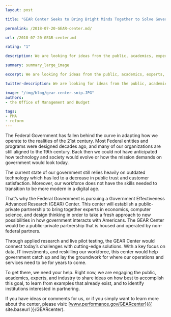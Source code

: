 ```yaml
---
layout: post

title: "GEAR Center Seeks to Bring Bright Minds Together to Solve Government's Biggest Challenges"

permalink: /2018-07-20-GEAR-center.md/

url: /2018-07-20-GEAR-center.md

rating: "1"

description: We are looking for ideas from the public, academics, experts, and industry on how to establish the Government Effectiveness Advanced Research (GEAR) Center, a public-private partnership to improve mission delivery, citizen services, and stewardship of public resources.

summary: summary_large_image

excerpt: We are looking for ideas from the public, academics, experts, and industry on how to establish the Government Effectiveness Advanced Research (GEAR) Center, a public-private partnership to improve mission delivery, citizen services, and stewardship of public resources.

twitter-description: We are looking for ideas from the public, academics, experts, and industry on how to improve mission delivery, citizen services, and stewardship of public resources.

image: "/img/blog/gear-center-snip.JPG"
authors:
- the Office of Management and Budget

tags:
- PMA
- reform
---
```


The Federal Government has fallen behind the curve in adapting how we operate to the realities of the 21st century.  Most Federal entities and programs were designed decades ago, and many of our organizations are still aligned to the 19th century. Back then we could not have anticipated how technology and society would evolve or how the mission demands on government would look today.

The current state of our government still relies heavily on outdated technology which has led to a decrease in public trust and customer satisfaction. Moreover, our workforce does not have the skills needed to transition to be more modern in a digital age.

That’s why the Federal Government is pursuing a Government Effectiveness Advanced Research (GEAR) Center.  This center will establish a public-private partnership to bring together experts in economics, computer science, and design thinking in order to take a fresh approach to new possibilities in how government interacts with Americans.  The GEAR Center would be a public-private partnership that is housed and operated by non-federal partners.   

Through applied research and live pilot testing, the GEAR Center would connect today’s challenges with cutting-edge solutions. With a key focus on data, IT investments, and reskilling our workforce, this center would help government catch up and lay the groundwork for where our operations and services need to be for years to come.  

To get there, we need your help.  Right now, we are engaging the public, academics, experts, and industry to share ideas on how best to accomplish this goal, to learn from examples that already exist, and to identify institutions interested in partnering.

If you have ideas or comments for us, or if you simply want to learn more about the center, please visit: [www.performance.gov/GEARcenter]({{ site.baseurl }}/GEARcenter).  
